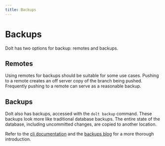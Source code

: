 ```yaml
---
title: Backups
---
```


# Backups

Dolt has two options for backup: remotes and backups.

## Remotes

Using remotes for backups should be suitable for some use cases. Pushing
to a remote creates an off server copy of the branch being pushed.
Frequently pushing to a remote can serve as a reasonable backup.

## Backups

Dolt also has backups, accessed with the `dolt backup` command. These backups
look more like traditional database backups. The entire state of the
database, including uncommitted changes, are copied to another location.

Refer to the [cli
documentation](../cli.md#dolt-backup) and
the [backups blog](https://www.dolthub.com/blog/2021-10-08-backups/) for
a more thorough introduction.
